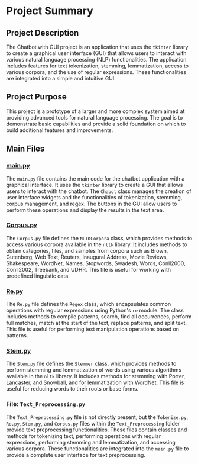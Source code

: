 # Project Summary

## Project Description
The Chatbot with GUI project is an application that uses the `tkinter` library to create a graphical user interface (GUI) that allows users to interact with various natural language processing (NLP) functionalities. The application includes features for text tokenization, stemming, lemmatization, access to various corpora, and the use of regular expressions. These functionalities are integrated into a simple and intuitive GUI.

## Project Purpose
This project is a prototype of a larger and more complex system aimed at providing advanced tools for natural language processing. The goal is to demonstrate basic capabilities and provide a solid foundation on which to build additional features and improvements.

## Main Files

### [main.py](#main.py-context)
The `main.py` file contains the main code for the chatbot application with a graphical interface. It uses the `tkinter` library to create a GUI that allows users to interact with the chatbot. The `Chabot` class manages the creation of user interface widgets and the functionalities of tokenization, stemming, corpus management, and regex. The buttons in the GUI allow users to perform these operations and display the results in the text area.

### [Corpus.py](#corpus.py-context)
The `Corpus.py` file defines the `NLTKCorpora` class, which provides methods to access various corpora available in the `nltk` library. It includes methods to obtain categories, files, and samples from corpora such as Brown, Gutenberg, Web Text, Reuters, Inaugural Address, Movie Reviews, Shakespeare, WordNet, Names, Stopwords, Swadesh, Words, Conll2000, Conll2002, Treebank, and UDHR. This file is useful for working with predefined linguistic data.

### [Re.py](#re.py-context)
The `Re.py` file defines the `Regex` class, which encapsulates common operations with regular expressions using Python's `re` module. The class includes methods to compile patterns, search, find all occurrences, perform full matches, match at the start of the text, replace patterns, and split text. This file is useful for performing text manipulation operations based on patterns.

### [Stem.py](#stem.py-context)
The `Stem.py` file defines the `Stemmer` class, which provides methods to perform stemming and lemmatization of words using various algorithms available in the `nltk` library. It includes methods for stemming with Porter, Lancaster, and Snowball, and for lemmatization with WordNet. This file is useful for reducing words to their roots or base forms.

### File: `Text_Preprocessing.py`
The `Text_Preprocessing.py` file is not directly present, but the `Tokenize.py`, `Re.py`, `Stem.py`, and `Corpus.py` files within the `Text_Preprocessing` folder provide text preprocessing functionalities. These files contain classes and methods for tokenizing text, performing operations with regular expressions, performing stemming and lemmatization, and accessing various corpora. These functionalities are integrated into the `main.py` file to provide a complete user interface for text preprocessing.
